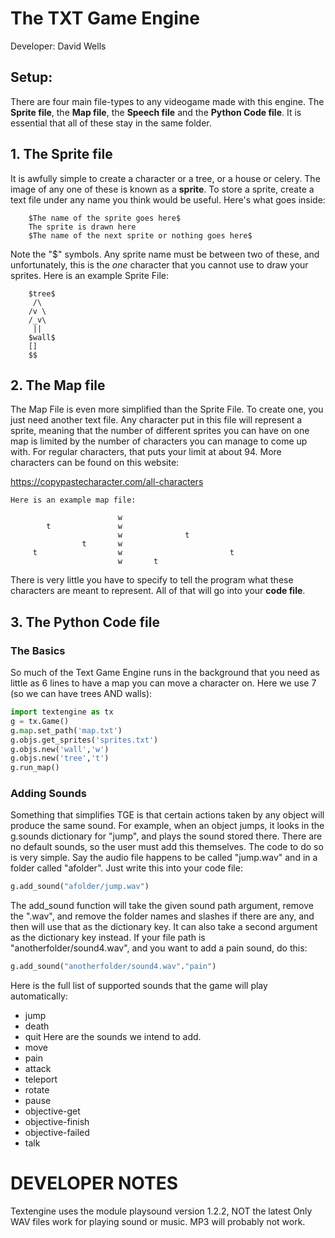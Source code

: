 # The TXT Game Engine
Developer: David Wells
## Setup:
There are four main file-types to any videogame made with this engine. The **Sprite file**, the **Map file**, the **Speech file** and the **Python Code file**. It is essential that all of these stay in the same folder.

## 1. The Sprite file

It is awfully simple to create a character or a tree, or a house or celery. The image of any one of these is known as a **sprite**. To store a sprite, create a text file under any name you think would be useful. Here's what goes inside:

        $The name of the sprite goes here$ 
        The sprite is drawn here
        $The name of the next sprite or nothing goes here$

Note the "$" symbols. Any sprite name must be between two of these, and unfortunately, this is the *one* character that you cannot use to draw your sprites. Here is an example Sprite File:

        $tree$
         /\ 
        /v \
        /_v\
         || 
        $wall$
        []
        $$
## 2. The Map file
    
The Map File is even more simplified than the Sprite File. To create one, you just need another text file. Any character put in this file will represent a sprite, meaning that the number of different sprites you can have on one map is limited by the number of characters you can manage to come up with. For regular characters, that puts your limit at about 94. More characters can be found on this website:

https://copypastecharacter.com/all-characters
    
    Here is an example map file:

                            w
            t               w
                            w              t
                    t       w
         t                  w                        t
                            w       t

There is very little you have to specify to tell the program what these characters are meant to represent. All of that will go into your **code file**. 
## 3. The Python Code file
### The Basics
So much of the Text Game Engine runs in the background that you need as little as 6 lines to have a map you can move a character on. Here we use 7 (so we can have trees AND walls):
```python
import textengine as tx
g = tx.Game()
g.map.set_path('map.txt')
g.objs.get_sprites('sprites.txt')
g.objs.new('wall','w')
g.objs.new('tree','t')
g.run_map()
```
### Adding Sounds
Something that simplifies TGE is that certain actions taken by any object will produce the same sound. For example, when an object jumps, it looks in the g.sounds dictionary for "jump", and plays the sound stored there. There are no default sounds, so the user must add this themselves. The code to do so is very simple. Say the audio file happens to be called "jump.wav" and in a folder called "afolder". Just write this into your code file:
```python
g.add_sound("afolder/jump.wav")
```
The add_sound function will take the given sound path argument, remove the ".wav", and remove the folder names and slashes if there are any, and then will use that as the dictionary key. It can also take a second argument as the dictionary key instead. If your file path is "anotherfolder/sound4.wav", and you want to add a pain sound, do this:
```python
g.add_sound("anotherfolder/sound4.wav"."pain")
```
Here is the full list of supported sounds that the game will play automatically:
* jump
* death
* quit
Here are the sounds we intend to add.
* move
* pain
* attack
* teleport
* rotate
* pause
* objective-get
* objective-finish
* objective-failed
* talk


# DEVELOPER NOTES
Textengine uses the module playsound version 1.2.2, NOT the latest
Only WAV files work for playing sound or music. MP3 will probably not work.